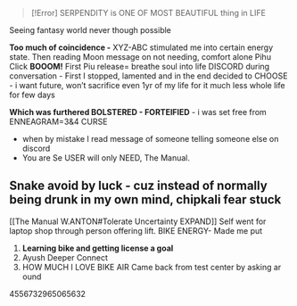 
> [!Error]  SERPENDITY is ONE OF MOST BEAUTIFUL thing in LIFE 

Seeing fantasy world never though possible

**Too much of coincidence -** 
XYZ-ABC stimulated me into certain energy state.
Then reading Moon message on not needing, comfort alone 
Pihu Click **BOOOM!**
First Piu release= breathe soul into life
DISCORD during conversation - First I stopped, lamented and in the end decided to CHOOSE - i want future, won’t sacrifice even 1yr of my life for it much less whole life for few days

**Which was furthered BOLSTERED - FORTEIFIED** - i was set free from ENNEAGRAM=3&4 CURSE
- when by mistake I read message of someone telling someone else on discord 
- You are Se USER will only NEED, The Manual.


## Snake avoid by luck - cuz instead of normally being drunk in my own mind, chipkali fear stuck 

[[The Manual W.ANTON#Tolerate Uncertainty EXPAND]]
Self went for laptop shop through person offering lift.
BIKE ENERGY- Made me put 
1. **Learning bike and getting license a goal**
2. Ayush Deeper Connect 
3. HOW MUCH I LOVE BIKE AIR 
Came back from test center by asking ar ound 

4556732965065632